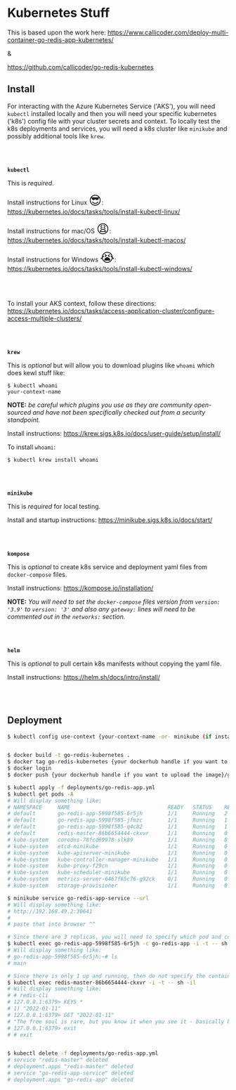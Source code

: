 # Kubernetes Stuff

This is based upon the work here: https://www.callicoder.com/deploy-multi-container-go-redis-app-kubernetes/

&

https://github.com/callicoder/go-redis-kubernetes

## Install

For interacting with the Azure Kubernetes Service ('AKS'), you will need `kubectl` installed locally and then you will need your specific kubernetes ('k8s') config file with your cluster secrets and context. To locally test the k8s deployments and services, you will need a k8s cluster like `minikube` and possibly additional tools like `krew`.

<br></br>

**`kubectl`**

This is *required*.

Install instructions for Linux <span style="font-size:2em;">:sunglasses:</span>: https://kubernetes.io/docs/tasks/tools/install-kubectl-linux/

Install instructions for mac/OS <span style="font-size:2em;">:weary:</span>: https://kubernetes.io/docs/tasks/tools/install-kubectl-macos/

Install instructions for Windows <span style="font-size:2em;">:sob:</span>: https://kubernetes.io/docs/tasks/tools/install-kubectl-windows/

<br></br>

To install your AKS context, follow these directions: https://kubernetes.io/docs/tasks/access-application-cluster/configure-access-multiple-clusters/ 

<br></br>

**`krew`**

This is *optional* but will allow you to download plugins like `whoami` which does kewl stuff like:

```
$ kubectl whoami
your-context-name
```

**NOTE:** *be careful which plugins you use as they are community open-sourced and have not been specifically checked out from a security standpoint.*

Install instructions: https://krew.sigs.k8s.io/docs/user-guide/setup/install/

To install `whoami`:

```
$ kubectl krew install whoami
```


<br></br>

**`minikube`**

This is *required* for local testing.

Install and startup instructions: https://minikube.sigs.k8s.io/docs/start/ 


<br></br>

**`kompose`**

This is *optional* to create k8s service and deployment yaml files from `docker-compose` files.

Install instructions: https://kompose.io/installation/ 

**NOTE:** *You will need to set the `docker-compose` files version from `version: '3.9'` to `version: '3'` and also any `gateway:` lines will need to be commented out in the `networks:` section.*


<br></br>

**`helm`**

This is *optional* to pull certain k8s manifests without copying the yaml file.

Install instructions: https://helm.sh/docs/intro/install/

<br></br>

## Deployment

```bash
$ kubectl config use-context {your-context-name -or- minikube (if installed)}


$ docker build -t go-redis-kubernetes .
$ docker tag go-redis-kubernetes {your dockerhub handle if you want to upload the image}/go-redis-app:1.0.0
$ docker login
$ docker push {your dockerhub handle if you want to upload the image}/go-redis-app:1.0.0

$ kubectl apply -f deployments/go-redis-app.yml
$ kubectl get pods -A
# Will display something like:
# NAMESPACE     NAME                               READY   STATUS    RESTARTS      AGE
# default       go-redis-app-5998f585-6r5jh        1/1     Running   2 (16m ago)   16m
# default       go-redis-app-5998f585-jfmzc        1/1     Running   1 (16m ago)   16m
# default       go-redis-app-5998f585-q4c82        1/1     Running   1 (16m ago)   16m
# default       redis-master-86b6654444-ckxvr      1/1     Running   0             16m
# kube-system   coredns-78fcd69978-slk89           1/1     Running   0             22h
# kube-system   etcd-minikube                      1/1     Running   0             22h
# kube-system   kube-apiserver-minikube            1/1     Running   0             22h
# kube-system   kube-controller-manager-minikube   1/1     Running   0             22h
# kube-system   kube-proxy-f29cn                   1/1     Running   0             22h
# kube-system   kube-scheduler-minikube            1/1     Running   0             22h
# kube-system   metrics-server-6467f65c76-g92ck    0/1     Running   0             16h
# kube-system   storage-provisioner                1/1     Running   0             22h

$ minikube service go-redis-app-service --url
# Will display something like:
# http://192.168.49.2:30641
#
# paste that into browser ^^

# Since there are 3 replicas, you will need to specify which pod and container like: 
$ kubectl exec go-redis-app-5998f585-6r5jh -c go-redis-app -i -t -- sh -il
# Will display something like:
# go-redis-app-5998f585-6r5jh:~# ls
# main

# Since there is only 1 up and running, then do not specify the container like:
$ kubectl exec redis-master-86b6654444-ckxvr -i -t -- sh -il
# Will display something like:
# # redis-cli
# 127.0.0.1:6379> KEYS *
# 1) "2022-01-11"
# 127.0.0.1:6379> GET "2022-01-11"
# "The free soul is rare, but you know it when you see it - basically because you feel good, very good, when you are near or with them."
# 127.0.0.1:6379> exit
# # exit


$ kubectl delete -f deployments/go-redis-app.yml
# service "redis-master" deleted
# deployment.apps "redis-master" deleted
# service "go-redis-app-service" deleted
# deployment.apps "go-redis-app" deleted

```
